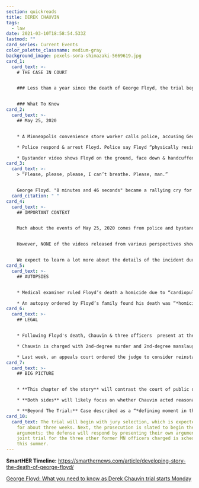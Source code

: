 ```yaml
---
section: quickreads
title: DEREK CHAUVIN
tags:
  - law
date: 2021-03-10T18:58:54.533Z
lastmod: ""
card_series: Current Events
color_palette_classname: medium-gray
background_image: pexels-sora-shimazaki-5669619.jpg
card_1:
  card_text: >-
    # THE CASE IN COURT


    ### Less than a year since the death of George Floyd, the trial begins for a former Minneapolis officer charged with his murder.


    ### What To Know
card_2:
  card_text: >-
    ## May 25, 2020


    * A Minneapolis convenience store worker calls police, accusing George Floyd, a 46-year-old black man, of using a counterfeit $20. 

    * Police respond & arrest Floyd. Police say Floyd “physically resisted officers.” 

    * Bystander video shows Floyd on the ground, face down & handcuffed, with officer Derek Chauvin holding his knee on Floyd’s neck.
card_3:
  card_text: >-
    > “Please, please, please, I can’t breathe. Please, man.”


    George Floyd. "8 minutes and 46 seconds" became a rallying cry for protestors, referencing the time Chauvin held his knee on George Floyd's neck. Notably, court documents have listed a range of times from 7 minutes 46 secs to *more* than 9 minutes for this interaction. The timing will be relevant to both sides. Video appears to show Floyd fall unconscious. Shortly afterwards, he is loaded into an ambulance and later declared dead at a local hospital
  card_citation: " "
card_4:
  card_text: >-
    ## IMPORTANT CONTEXT


    Much about the events of May 25, 2020 comes from police and bystander videos.


    However, NONE of the videos released from various perspectives show the entire length of the encounter.


    We expect to learn a lot more about the details of the incident during the course of the upcoming trials.
card_5:
  card_text: >-
    ## AUTOPSIES


    * Medical examiner ruled Floyd’s death a homicide due to “cardiopulmonary arrest while being restrained by law enforcement officer(s).” Report lists “*significant condition*s” as hypertension and recent drug use but does \*not\* list these conditions as cause of death. 

    * An autopsy ordered by Floyd’s family found his death was “*homicide caused by asphyxia due to neck and back compression that led to a lack of blood flow to the bra*in.”
card_6:
  card_text: >-
    ## LEGAL 


    * Following Floyd's death, Chauvin & three officers  present at the scene were fired. All four were criminally charged. 

    * Chauvin is charged with 2nd-degree murder and 2nd-degree manslaughter. The three other officers are charged with aiding and abetting those crimes. 

    * Last week, an appeals court ordered the judge to consider reinstating a 3rd-degree murder charge against Chauvin; this is leading to some trial delays.
card_7:
  card_text: >-
    ## BIG PICTURE


    * **This chapter of the story** will contrast the court of public of opinion vs. the legal requirements in the court of law. 

    * **Both sides** will likely focus on whether Chauvin acted reasonably, used excessive force, and the exact cause and timing of Floyd’s death. 

    * **Beyond The Trial:** Case described as a “*defining moment in the history of a nation that is grappling with a racial reckoning*.” (Washington Post)
card_10:
  card_text: The trial will begin with jury selection, which is expected to go on
    for about three weeks. Next, the prosecution is slated to begin their
    arguments; the defense will respond by presenting their own arguments. The
    joint trial for the three other former MN officers charged is scheduled for
    this summer.
---
```

**SmartHER Timeline:** <https://smarthernews.com/article/developing-story-the-death-of-george-floyd/>



[George Floyd: What you need to know as Derek Chauvin trial starts Monday ](https://www.mercurynews.com/2021/03/08/george-floyd-derek-chauvin-trial-what-to-know/)